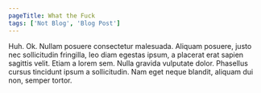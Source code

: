 ```yaml
---
pageTitle: What the Fuck
tags: ['Not Blog', 'Blog Post']
---
```


Huh. Ok. Nullam posuere consectetur malesuada. Aliquam posuere, justo nec sollicitudin fringilla, leo diam egestas ipsum, a placerat erat sapien sagittis velit. Etiam a lorem sem. Nulla gravida vulputate dolor. Phasellus cursus tincidunt ipsum a sollicitudin. Nam eget neque blandit, aliquam dui non, semper tortor.